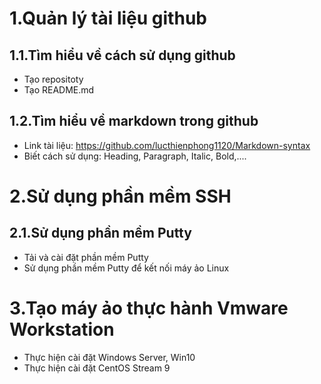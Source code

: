 # 1.Quản lý tài liệu github
## 1.1.Tìm hiểu về cách sử dụng github
- Tạo repositoty
- Tạo README.md
## 1.2.Tìm hiểu về markdown trong github
- Link tài liệu: https://github.com/lucthienphong1120/Markdown-syntax
- Biết cách sử dụng: Heading, Paragraph, Italic, Bold,....

# 2.Sử dụng phần mềm SSH
## 2.1.Sử dụng phần mềm Putty
- Tải và cài đặt phần mềm Putty
- Sử dụng phần mềm Putty để kết nối máy ảo Linux

# 3.Tạo máy ảo thực hành Vmware Workstation
- Thực hiện cài đặt Windows Server, Win10
- Thực hiện cài đặt CentOS Stream 9
